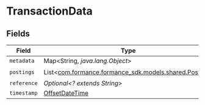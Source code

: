 # TransactionData


## Fields

| Field                                                                                     | Type                                                                                      | Required                                                                                  | Description                                                                               | Example                                                                                   |
| ----------------------------------------------------------------------------------------- | ----------------------------------------------------------------------------------------- | ----------------------------------------------------------------------------------------- | ----------------------------------------------------------------------------------------- | ----------------------------------------------------------------------------------------- |
| `metadata`                                                                                | Map<String, *java.lang.Object*>                                                           | :heavy_minus_sign:                                                                        | N/A                                                                                       |                                                                                           |
| `postings`                                                                                | List<[com.formance.formance_sdk.models.shared.Posting](../../models/shared/Posting.md)>   | :heavy_check_mark:                                                                        | N/A                                                                                       |                                                                                           |
| `reference`                                                                               | *Optional<? extends String>*                                                              | :heavy_minus_sign:                                                                        | N/A                                                                                       | ref:001                                                                                   |
| `timestamp`                                                                               | [OffsetDateTime](https://docs.oracle.com/javase/8/docs/api/java/time/OffsetDateTime.html) | :heavy_minus_sign:                                                                        | N/A                                                                                       |                                                                                           |
